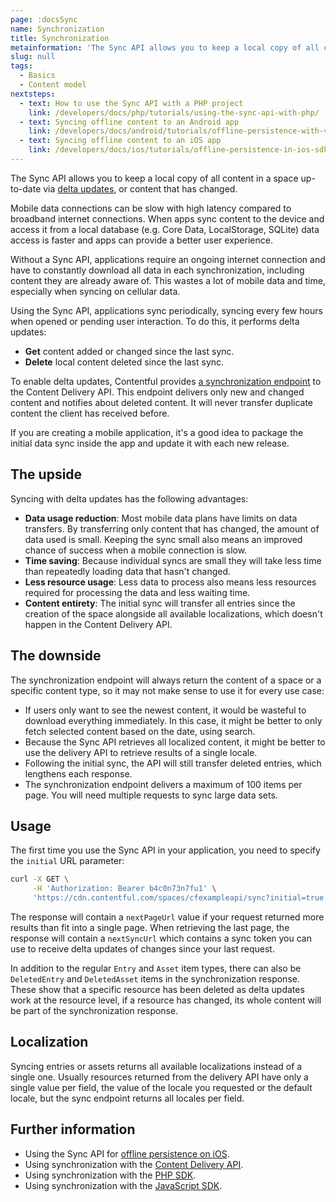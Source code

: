 ```yaml
---
page: :docsSync
name: Synchronization
title: Synchronization
metainformation: 'The Sync API allows you to keep a local copy of all content in a space up-to-date via delta updates, or content that has changed.'
slug: null
tags:
  - Basics
  - Content model
nextsteps:
  - text: How to use the Sync API with a PHP project
    link: /developers/docs/php/tutorials/using-the-sync-api-with-php/
  - text: Syncing offline content to an Android app
    link: /developers/docs/android/tutorials/offline-persistence-with-vault/
  - text: Syncing offline content to an iOS app
    link: /developers/docs/ios/tutorials/offline-persistence-in-ios-sdk/
---
```


The Sync API allows you to keep a local copy of all content in a space up-to-date via [delta updates](https://en.wikipedia.org/wiki/Delta_update), or content that has changed.

Mobile data connections can be slow with high latency compared to broadband internet connections. When apps sync content to the device and access it from a local database (e.g. Core Data, LocalStorage, SQLite) data access is faster and apps can provide a better user experience.

Without a Sync API, applications require an ongoing internet connection and have to constantly download all data in each synchronization, including content they are already aware of. This wastes a lot of mobile data and time, especially when syncing on cellular data.

Using the Sync API, applications sync periodically, syncing every few hours when opened or pending user interaction. To do this, it performs delta updates:

- **Get** content added or changed since the last sync.
- **Delete** local content deleted since the last sync.

To enable delta updates, Contentful provides [a synchronization endpoint](/developers/docs/references/content-delivery-api/#/reference/synchronization) to the Content Delivery API. This endpoint delivers only new and changed content and notifies about deleted content. It will never transfer duplicate content the client has received before.

If you are creating a mobile application, it's a good idea to package the initial data sync inside the app and update it with each new release.

## The upside

Syncing with delta updates has the following advantages:

- **Data usage reduction**: Most mobile data plans have limits on data transfers. By transferring only content that has changed, the amount of data used is small. Keeping the sync small also means an improved chance of success when a mobile connection is slow.
- **Time saving**: Because individual syncs are small they will take less time than repeatedly loading data that hasn't changed.
- **Less resource usage**: Less data to process also means less resources required for processing the data and less waiting time.
- **Content entirety**: The initial sync will transfer all entries since the creation of the space alongside all available localizations, which doesn't happen in the Content Delivery API.

## The downside

The synchronization endpoint will always return the content of a space or a specific content type, so it may not make sense to use it for every use case:

- If users only want to see the newest content, it would be wasteful to download everything immediately. In this case, it might be better to only fetch selected content based on the date, using search.
- Because the Sync API retrieves all localized content, it might be better to use the delivery API to retrieve results of a single locale.
- Following the initial sync, the API will still transfer deleted entries, which lengthens each response.
- The synchronization endpoint delivers a maximum of 100 items per page. You will need multiple requests to sync large data sets.

## Usage

The first time you use the Sync API in your application, you need to specify the `initial` URL parameter:

~~~bash
curl -X GET \
     -H 'Authorization: Bearer b4c0n73n7fu1' \
     'https://cdn.contentful.com/spaces/cfexampleapi/sync?initial=true'
~~~

The response will contain a `nextPageUrl` value if your request returned more results than fit into a single page. When retrieving the last page, the response will contain a `nextSyncUrl` which contains a sync token you can use to receive delta updates of changes since your last request.

In addition to the regular `Entry` and `Asset` item types, there can also be `DeletedEntry` and `DeletedAsset` items in the synchronization response. These show that a specific resource has been deleted as delta updates work at the resource level, if a resource has changed, its whole content will be part of the synchronization response.

## Localization

Syncing entries or assets returns all available localizations instead of a single one. Usually resources returned from the delivery API have only a single value per field, the value of the locale you requested or the default locale, but the sync endpoint returns all locales per field.

## Further information

- Using the Sync API for [offline persistence on iOS](/developers/docs/ios/tutorials/offline-persistence-in-ios-sdk/).
- Using synchronization with the [Content Delivery API](/developers/docs/references/content-delivery-api/#/reference/synchronization).
- Using synchronization with the [PHP SDK](/developers/docs/php/tutorials/using-the-sync-api-with-php/).
- Using synchronization with the [JavaScript SDK](/developers/docs/javascript/tutorials/using-the-sync-api-with-js/).
